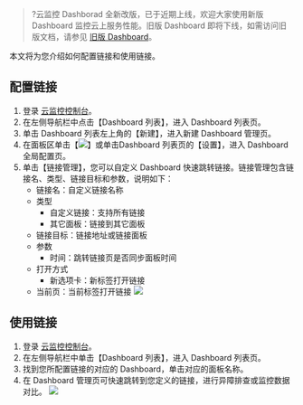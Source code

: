 

>?云监控 Dashborad 全新改版，已于近期上线，欢迎大家使用新版 Dashboard 监控云上服务性能。旧版 Dashboard 即将下线，如需访问旧版文档，请参见 [旧版 Dashboard](https://cloud.tencent.com/document/product/248/13118)。



本文将为您介绍如何配置链接和使用链接。


## 配置链接

1. 登录 [云监控控制台](https://console.cloud.tencent.com/monitor)。
2. 在左侧导航栏中点击【Dashboard 列表】，进入 Dashboard 列表页。
3. 单击 Dashboard 列表左上角的【新建】，进入新建 Dashboard 管理页。
4. 在面板区单击【![](https://main.qcloudimg.com/raw/8e26fe2eacdd794457a53a745bd48f3c.png)】或单击Dashboard 列表页的【设置】，进入 Dashboard 全局配置页。
5. 单击【链接管理】，您可以自定义 Dashboard 快速跳转链接。链接管理包含链接名、类型、链接目标和参数，说明如下：
	- 链接名：自定义链接名称
	- 类型
		- 自定义链接：支持所有链接
		- 其它面板：链接到其它面板
	- 链接目标：链接地址或链接面板
	- 参数
		- 时间：跳转链接页是否同步面板时间
	- 打开方式
		- 新选项卡：新标签打开链接
	 - 当前页：当前标签打开链接
![](https://main.qcloudimg.com/raw/ee8d7e81822c3b6b98f6b234f72264bd.png)

## 使用链接

1. 登录 [云监控控制台](https://console.cloud.tencent.com/monitor)。
2. 在左侧导航栏中单击【Dashboard 列表】，进入 Dashboard 列表页。
3. 找到您所配置链接的对应的 Dashboard，单击对应的面板名称。
4. 在 Dashboard 管理页可快速跳转到您定义的链接，进行异障排查或监控数据对比。
   ![](https://main.qcloudimg.com/raw/4656aec8c56fdda26dcfd01398892e93.png)
